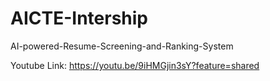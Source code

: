 # AICTE-Intership
AI-powered-Resume-Screening-and-Ranking-System

Youtube Link: https://youtu.be/9iHMGjin3sY?feature=shared
